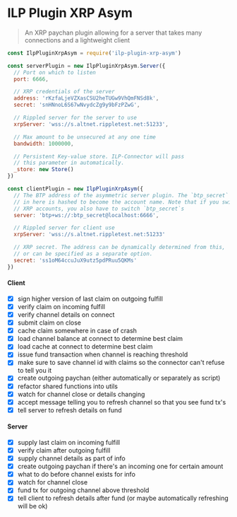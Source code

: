 # ILP Plugin XRP Asym
> An XRP paychan plugin allowing for a server that takes many connections and a
> lightweight client

```js
const IlpPluginXrpAsym = require('ilp-plugin-xrp-asym')

const serverPlugin = new IlpPluginXrpAsym.Server({
  // Port on which to listen
  port: 6666,

  // XRP credentials of the server
  address: 'rKzfaLjeVZXasCSU2heTUGw9VhQmFNSd8k',
  secret: 'snHNnoL6S67wNvydcZg9y9bFzPZwG',

  // Rippled server for the server to use
  xrpServer: 'wss://s.altnet.rippletest.net:51233',

  // Max amount to be unsecured at any one time
  bandwidth: 1000000,

  // Persistent Key-value store. ILP-Connector will pass
  // this parameter in automatically.
  _store: new Store()
})

const clientPlugin = new IlpPluginXrpAsym({
  // The BTP address of the asymmetric server plugin. The `btp_secret`
  // in here is hashed to become the account name. Note that if you switch
  // XRP accounts, you also have to switch `btp_secret`s
  server: 'btp+ws://:btp_secret@localhost:6666',

  // Rippled server for client use
  xrpServer: 'wss://s.altnet.rippletest.net:51233'

  // XRP secret. The address can be dynamically determined from this,
  // or can be specified as a separate option.
  secret: 'ss1oM64ccuJuX9utz5pdPRuu5QKMs'
})
```

#### Client

- [x] sign higher version of last claim on outgoing fulfill
- [x] verify claim on incoming fulfill
- [x] verify channel details on connect
- [x] submit claim on close
- [x] cache claim somewhere in case of crash
- [x] load channel balance at connect to determine best claim
- [x] load cache at connect to determine best claim
- [x] issue fund transaction when channel is reaching threshold
- [x] make sure to save channel id with claims so the connector can't refuse to tell you it
- [x] create outgoing paychan (either automatically or separately as script)
- [x] refactor shared functions into utils
- [x] watch for channel close or details changing
- [x] accept message telling you to refresh channel so that you see fund tx's
- [x] tell server to refresh details on fund

#### Server

- [x] supply last claim on incoming fulfill
- [x] verify claim after outgoing fulfill
- [x] supply channel details as part of info
- [x] create outgoing paychan if there's an incoming one for certain amount
- [x] what to do before channel exists for info
- [x] watch for channel close
- [x] fund tx for outgoing channel above threshold
- [x] tell client to refresh details after fund (or maybe automatically refreshing will be ok)
